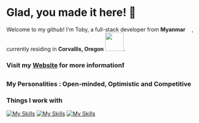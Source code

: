 # Glad, you made it here! 🥂

Welcome to my github!
I'm Toby, a full-stack developer from **Myanmar** 
<img src="https://hatscripts.github.io/circle-flags/flags/mm.svg" width="13">, currently residing in **Corvallis, Oregon** <img src="https://hatscripts.github.io/circle-flags/flags/us.svg" width="48">.

### Visit my [Website](https://toby12352.github.io/tobyThaung) for more information❗

### My Personalities : Open-minded, Optimistic and Competitive

### Things I work with

[![My Skills](https://skillicons.dev/icons?i=js,html,css)](https://skillicons.dev)
[![My Skills](https://skillicons.dev/icons?i=nodejs,figma&theme=light)](https://skillicons.dev)
[![My Skills](https://skillicons.dev/icons?i=aws,react&perline=3)](https://skillicons.dev)
